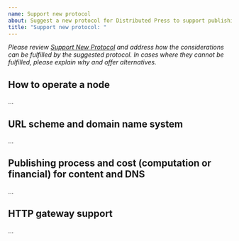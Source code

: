 ```yaml
---
name: Support new protocol
about: Suggest a new protocol for Distributed Press to support publishing content to
title: "Support new protocol: "
---
```


_Please review [Support New Protocol](https://github.com/hyphacoop/api.distributed.press#support-new-protocol) and address how the considerations can be fulfilled by the suggested protocol. In cases where they cannot be fulfilled, please explain why and offer alternatives._

## How to operate a node

...

## URL scheme and domain name system

...

## Publishing process and cost (computation or financial) for content and DNS

...

## HTTP gateway support

...
